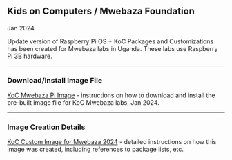 ## Kids on Computers / Mwebaza Foundation
Jan 2024

Update version of Raspberry Pi OS + KoC Packages and Customizations has been created for Mwebaza labs in Uganda. These labs use Raspberry Pi 3B hardware.


----
### Download/Install Image File

[KoC Mwebaza Pi Image](./koc-mwebaza-raspberry-pi-image.md) - instructions on how to download and install the pre-built image file for KoC Mwebaza labs, Jan 2024.


----
### Image Creation Details

[KoC Custom Image for Mwebaza 2024](./koc-custom-image-for-mwebaza-2024.md) - detailed instructions on how this image was created, including references to package lists, etc.

